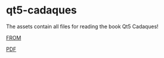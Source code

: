 # qt5-cadaques
The assets contain all files for reading the book  Qt5 Cadaques!

[FROM](https://qmlbook.github.io/assets/)

[PDF](https://qmlbook.github.io/assets/qt5_cadaques.pdf)
